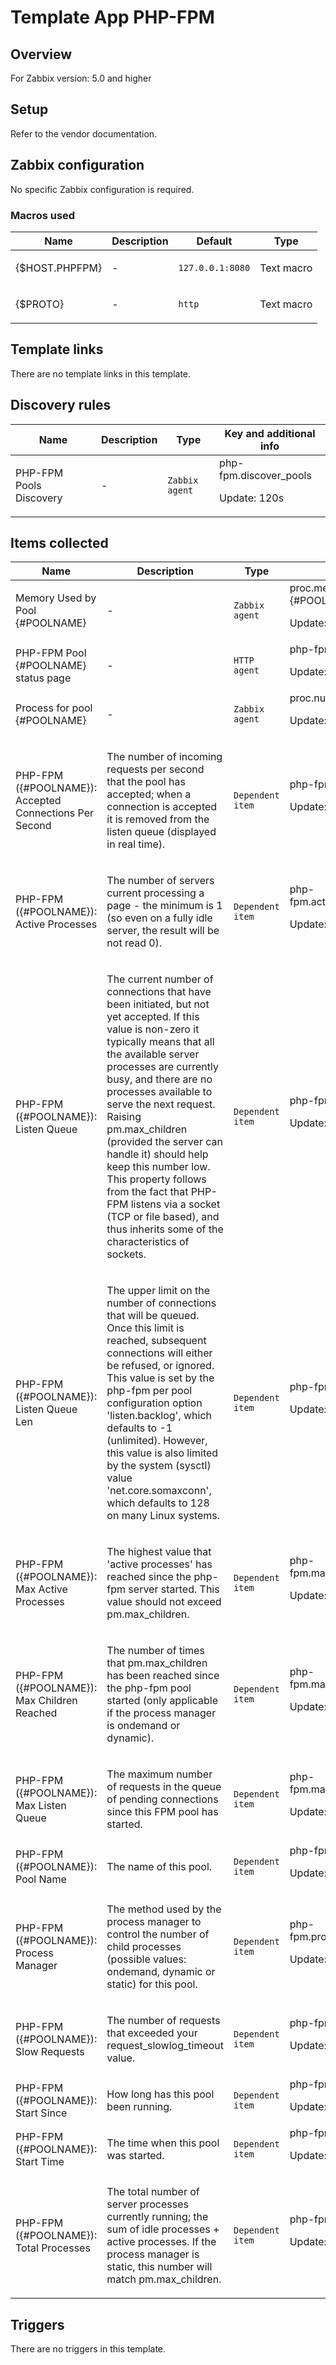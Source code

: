 # Template App PHP-FPM

## Overview

For Zabbix version: 5.0 and higher

## Setup

Refer to the vendor documentation.

## Zabbix configuration

No specific Zabbix configuration is required.

### Macros used

|Name|Description|Default|Type|
|----|-----------|-------|----|
|{$HOST.PHPFPM}|<p>-</p>|`127.0.0.1:8080`|Text macro|
|{$PROTO}|<p>-</p>|`http`|Text macro|
## Template links

There are no template links in this template.

## Discovery rules

|Name|Description|Type|Key and additional info|
|----|-----------|----|----|
|PHP-FPM Pools Discovery|<p>-</p>|`Zabbix agent`|php-fpm.discover_pools<p>Update: 120s</p>|
## Items collected

|Name|Description|Type|Key and additional info|
|----|-----------|----|----|
|Memory Used by Pool {#POOLNAME}|<p>-</p>|`Zabbix agent`|proc.mem["php-fpm: pool {#POOLNAME}",,,,pmem]<p>Update: 120s</p>|
|PHP-FPM Pool {#POOLNAME} status page|<p>-</p>|`HTTP agent`|php-fpm.status[{#POOLNAME}]<p>Update: 60s</p>|
|Process for pool {#POOLNAME}|<p>-</p>|`Zabbix agent`|proc.num["php-fpm: pool {#POOLNAME}"]<p>Update: 60s</p>|
|PHP-FPM ({#POOLNAME}): Accepted Connections Per Second|<p>The number of incoming requests per second that the pool has accepted; when a connection is accepted it is removed from the listen queue (displayed in real time).</p>|`Dependent item`|php-fpm.accepted_conn[{#POOLNAME}]<p>Update: 0</p>|
|PHP-FPM ({#POOLNAME}): Active Processes|<p>The number of servers current processing a page - the minimum is 1 (so even on a fully idle server, the result will be not read 0).</p>|`Dependent item`|php-fpm.active_processes[{#POOLNAME}]<p>Update: 0</p>|
|PHP-FPM ({#POOLNAME}): Listen Queue|<p>The current number of connections that have been initiated, but not yet accepted. If this value is non-zero it typically means that all the available server processes are currently busy, and there are no processes available to serve the next request. Raising pm.max_children (provided the server can handle it) should help keep this number low. This property follows from the fact that PHP-FPM listens via a socket (TCP or file based), and thus inherits some of the characteristics of sockets.</p>|`Dependent item`|php-fpm.listen_queue[{#POOLNAME}]<p>Update: 0</p>|
|PHP-FPM ({#POOLNAME}): Listen Queue Len|<p>The upper limit on the number of connections that will be queued. Once this limit is reached, subsequent connections will either be refused, or ignored. This value is set by the php-fpm per pool configuration option 'listen.backlog', which defaults to -1 (unlimited). However, this value is also limited by the system (sysctl) value 'net.core.somaxconn', which defaults to 128 on many Linux systems.</p>|`Dependent item`|php-fpm.listen_queue_len[{#POOLNAME}]<p>Update: 0</p>|
|PHP-FPM ({#POOLNAME}): Max Active Processes|<p>The highest value that 'active processes' has reached since the php-fpm server started. This value should not exceed pm.max_children.</p>|`Dependent item`|php-fpm.max_active_processes[{#POOLNAME}]<p>Update: 0</p>|
|PHP-FPM ({#POOLNAME}): Max Children Reached|<p>The number of times that pm.max_children has been reached since the php-fpm pool started (only applicable if the process manager is ondemand or dynamic).</p>|`Dependent item`|php-fpm.max_children_reached[{#POOLNAME}]<p>Update: 0</p>|
|PHP-FPM ({#POOLNAME}): Max Listen Queue|<p>The maximum number of requests in the queue of pending connections since this FPM pool has started.</p>|`Dependent item`|php-fpm.max_listen_queue[{#POOLNAME}]<p>Update: 0</p>|
|PHP-FPM ({#POOLNAME}): Pool Name|<p>The name of this pool.</p>|`Dependent item`|php-fpm.pool[{#POOLNAME}]<p>Update: 0</p>|
|PHP-FPM ({#POOLNAME}): Process Manager|<p>The method used by the process manager to control the number of child processes (possible values: ondemand, dynamic or static) for this pool.</p>|`Dependent item`|php-fpm.process_manager[{#POOLNAME}]<p>Update: 0</p>|
|PHP-FPM ({#POOLNAME}): Slow Requests|<p>The number of requests that exceeded your request_slowlog_timeout value.</p>|`Dependent item`|php-fpm.slow_requests[{#POOLNAME}]<p>Update: 0</p>|
|PHP-FPM ({#POOLNAME}): Start Since|<p>How long has this pool been running.</p>|`Dependent item`|php-fpm.start_since[{#POOLNAME}]<p>Update: 0</p>|
|PHP-FPM ({#POOLNAME}): Start Time|<p>The time when this pool was started.</p>|`Dependent item`|php-fpm.start_time[{#POOLNAME}]<p>Update: 0</p>|
|PHP-FPM ({#POOLNAME}): Total Processes|<p>The total number of server processes currently running; the sum of idle processes + active processes. If the process manager is static, this number will match pm.max_children.</p>|`Dependent item`|php-fpm.total_processes[{#POOLNAME}]<p>Update: 0</p>|
## Triggers

There are no triggers in this template.

